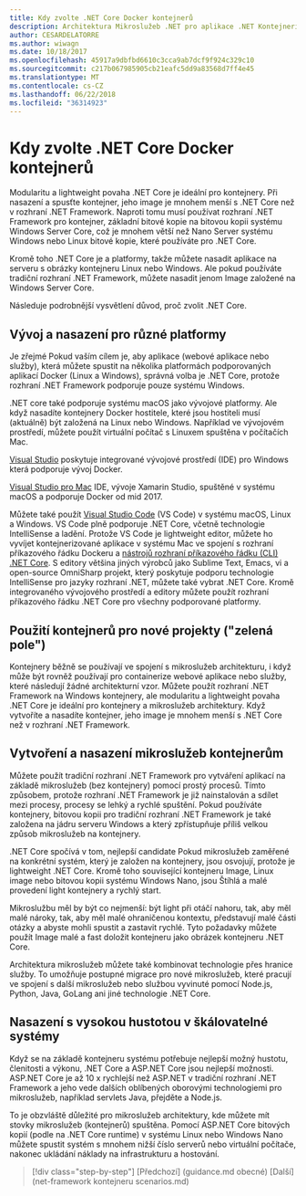 ```yaml
---
title: Kdy zvolte .NET Core Docker kontejnerů
description: Architektura Mikroslužeb .NET pro aplikace .NET Kontejnerizované | Kdy zvolte .NET Core Docker kontejnerů
author: CESARDELATORRE
ms.author: wiwagn
ms.date: 10/18/2017
ms.openlocfilehash: 45917a9dbfbd6610c3cca9ab7dcf9f924c329c10
ms.sourcegitcommit: c217b067985905cb21eafc5dd9a83568d7ff4e45
ms.translationtype: MT
ms.contentlocale: cs-CZ
ms.lasthandoff: 06/22/2018
ms.locfileid: "36314923"
---
```

# <a name="when-to-choose-net-core-for-docker-containers"></a>Kdy zvolte .NET Core Docker kontejnerů

Modularitu a lightweight povaha .NET Core je ideální pro kontejnery. Při nasazení a spusťte kontejner, jeho image je mnohem menší s .NET Core než v rozhraní .NET Framework. Naproti tomu musí používat rozhraní .NET Framework pro kontejner, základní bitové kopie na bitovou kopii systému Windows Server Core, což je mnohem větší než Nano Server systému Windows nebo Linux bitové kopie, které používáte pro .NET Core.

Kromě toho .NET Core je a platformy, takže můžete nasadit aplikace na serveru s obrázky kontejneru Linux nebo Windows. Ale pokud používáte tradiční rozhraní .NET Framework, můžete nasadit jenom Image založené na Windows Server Core.

Následuje podrobnější vysvětlení důvod, proč zvolit .NET Core.

## <a name="developing-and-deploying-cross-platform"></a>Vývoj a nasazení pro různé platformy

Je zřejmé Pokud vaším cílem je, aby aplikace (webové aplikace nebo služby), která můžete spustit na několika platformách podporovaných aplikací Docker (Linux a Windows), správná volba je .NET Core, protože rozhraní .NET Framework podporuje pouze systému Windows.

.NET core také podporuje systému macOS jako vývojové platformy. Ale když nasadíte kontejnery Docker hostitele, které jsou hostiteli musí (aktuálně) být založená na Linux nebo Windows. Například ve vývojovém prostředí, můžete použít virtuální počítač s Linuxem spuštěna v počítačích Mac.

[Visual Studio](https://visualstudio.microsoft.com/) poskytuje integrované vývojové prostředí (IDE) pro Windows která podporuje vývoj Docker. 

[Visual Studio pro Mac](https://visualstudio.microsoft.com/vs/visual-studio-mac/) IDE, vývoje Xamarin Studio, spuštěné v systému macOS a podporuje Docker od mid 2017.

Můžete také použít [Visual Studio Code](https://code.visualstudio.com/) (VS Code) v systému macOS, Linux a Windows. VS Code plně podporuje .NET Core, včetně technologie IntelliSense a ladění. Protože VS Code je lightweight editor, můžete ho vyvíjet kontejnerizované aplikace v systému Mac ve spojení s rozhraní příkazového řádku Dockeru a [nástrojů rozhraní příkazového řádku (CLI) .NET Core](../../../core/tools/index.md). S editory většina jiných výrobců jako Sublime Text, Emacs, vi a open-source OmniSharp projekt, který poskytuje podporu technologie IntelliSense pro jazyky rozhraní .NET, můžete také vybrat .NET Core. Kromě integrovaného vývojového prostředí a editory můžete použít rozhraní příkazového řádku .NET Core pro všechny podporované platformy.

## <a name="using-containers-for-new-green-field-projects"></a>Použití kontejnerů pro nové projekty ("zelená pole")

Kontejnery běžně se používají ve spojení s mikroslužeb architekturu, i když může být rovněž používají pro containerize webové aplikace nebo služby, které následují žádné architekturní vzor. Můžete použít rozhraní .NET Framework na Windows kontejnery, ale modularitu a lightweight povaha .NET Core je ideální pro kontejnery a mikroslužeb architektury. Když vytvoříte a nasadíte kontejner, jeho image je mnohem menší s .NET Core než v rozhraní .NET Framework.

## <a name="creating-and-deploying-microservices-on-containers"></a>Vytvoření a nasazení mikroslužeb kontejnerům

Můžete použít tradiční rozhraní .NET Framework pro vytváření aplikací na základě mikroslužeb (bez kontejnery) pomocí prostý procesů. Tímto způsobem, protože rozhraní .NET Framework je již nainstalován a sdílet mezi procesy, procesy se lehký a rychlé spuštění. Pokud používáte kontejnery, bitovou kopii pro tradiční rozhraní .NET Framework je také založena na jádru serveru Windows a který zpřístupňuje příliš velkou způsob mikroslužeb na kontejnery.

.NET Core spočívá v tom, nejlepší candidate Pokud mikroslužeb zaměřené na konkrétní systém, který je založen na kontejnery, jsou osvojují, protože je lightweight .NET Core. Kromě toho související kontejneru Image, Linux image nebo bitovou kopii systému Windows Nano, jsou Štíhlá a malé provedení light kontejnery a rychlý start.

Mikroslužbu měl by být co nejmenší: být light při otáčí nahoru, tak, aby měl malé nároky, tak, aby měl malé ohraničenou kontextu, představují malé části otázky a abyste mohli spustit a zastavit rychlé. Tyto požadavky můžete použít Image malé a fast doložit kontejneru jako obrázek kontejneru .NET Core.

Architektura mikroslužeb můžete také kombinovat technologie přes hranice služby. To umožňuje postupné migrace pro nové mikroslužeb, které pracují ve spojení s další mikroslužeb nebo službou vyvinuté pomocí Node.js, Python, Java, GoLang ani jiné technologie .NET Core.

## <a name="deploying-high-density-in-scalable-systems"></a>Nasazení s vysokou hustotou v škálovatelné systémy

Když se na základě kontejneru systému potřebuje nejlepší možný hustotu, členitosti a výkonu, .NET Core a ASP.NET Core jsou nejlepší možnosti. ASP.NET Core je až 10 x rychlejší než ASP.NET v tradiční rozhraní .NET Framework a jeho vede dalších oblíbených oborovými technologiemi pro mikroslužeb, například servlets Java, přejděte a Node.js.

To je obzvláště důležité pro mikroslužeb architektury, kde můžete mít stovky mikroslužeb (kontejnerů) spuštěna. Pomocí ASP.NET Core bitových kopií (podle na .NET Core runtime) v systému Linux nebo Windows Nano můžete spustit systém s mnohem nižší číslo serverů nebo virtuální počítače, nakonec ukládání náklady na infrastrukturu a hostování.


>[!div class="step-by-step"]
[Předchozí] (guidance.md obecné) [Další] (net-framework kontejneru scenarios.md)
